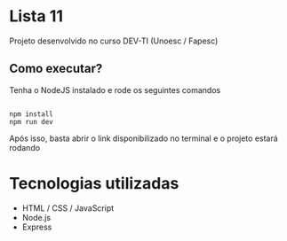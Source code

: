 # Lista 11
Projeto desenvolvido no curso DEV-TI (Unoesc / Fapesc)

## Como executar?
Tenha o NodeJS instalado e rode os seguintes comandos
```

npm install
npm run dev
```

Após isso, basta abrir o link disponibilizado no terminal e o projeto estará rodando

# Tecnologias utilizadas

- HTML / CSS / JavaScript
- Node.js
- Express